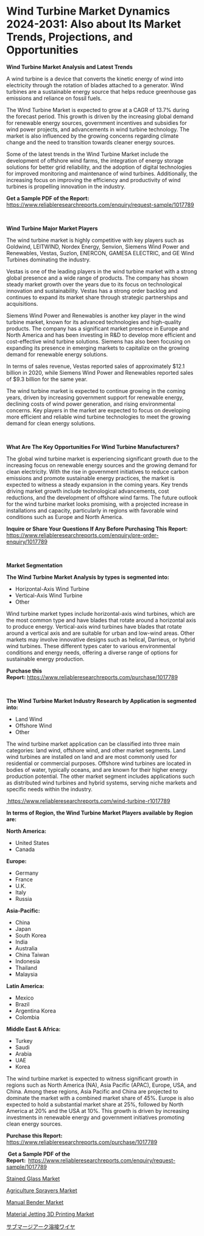 <p><h1>Wind Turbine Market Dynamics 2024-2031: Also about Its Market Trends, Projections, and Opportunities</h1></p><p><strong>Wind Turbine Market Analysis and Latest Trends</strong></p>
<p><p>A wind turbine is a device that converts the kinetic energy of wind into electricity through the rotation of blades attached to a generator. Wind turbines are a sustainable energy source that helps reduce greenhouse gas emissions and reliance on fossil fuels.</p><p>The Wind Turbine Market is expected to grow at a CAGR of 13.7% during the forecast period. This growth is driven by the increasing global demand for renewable energy sources, government incentives and subsidies for wind power projects, and advancements in wind turbine technology. The market is also influenced by the growing concerns regarding climate change and the need to transition towards cleaner energy sources.</p><p>Some of the latest trends in the Wind Turbine Market include the development of offshore wind farms, the integration of energy storage solutions for better grid reliability, and the adoption of digital technologies for improved monitoring and maintenance of wind turbines. Additionally, the increasing focus on improving the efficiency and productivity of wind turbines is propelling innovation in the industry.</p></p>
<p><strong>Get a Sample PDF of the Report:&nbsp;</strong> <a href="https://www.reliableresearchreports.com/enquiry/request-sample/1017789">https://www.reliableresearchreports.com/enquiry/request-sample/1017789</a></p>
<p>&nbsp;</p>
<p><strong>Wind Turbine Major Market Players</strong></p>
<p><p>The wind turbine market is highly competitive with key players such as Goldwind, LEITWIND, Nordex Energy, Senvion, Siemens Wind Power and Renewables, Vestas, Suzlon, ENERCON, GAMESA ELECTRIC, and GE Wind Turbines dominating the industry.</p><p>Vestas is one of the leading players in the wind turbine market with a strong global presence and a wide range of products. The company has shown steady market growth over the years due to its focus on technological innovation and sustainability. Vestas has a strong order backlog and continues to expand its market share through strategic partnerships and acquisitions.</p><p>Siemens Wind Power and Renewables is another key player in the wind turbine market, known for its advanced technologies and high-quality products. The company has a significant market presence in Europe and North America and has been investing in R&D to develop more efficient and cost-effective wind turbine solutions. Siemens has also been focusing on expanding its presence in emerging markets to capitalize on the growing demand for renewable energy solutions.</p><p>In terms of sales revenue, Vestas reported sales of approximately $12.1 billion in 2020, while Siemens Wind Power and Renewables reported sales of $9.3 billion for the same year.</p><p>The wind turbine market is expected to continue growing in the coming years, driven by increasing government support for renewable energy, declining costs of wind power generation, and rising environmental concerns. Key players in the market are expected to focus on developing more efficient and reliable wind turbine technologies to meet the growing demand for clean energy solutions.</p></p>
<p>&nbsp;</p>
<p><strong>What Are The Key Opportunities For Wind Turbine Manufacturers?</strong></p>
<p><p>The global wind turbine market is experiencing significant growth due to the increasing focus on renewable energy sources and the growing demand for clean electricity. With the rise in government initiatives to reduce carbon emissions and promote sustainable energy practices, the market is expected to witness a steady expansion in the coming years. Key trends driving market growth include technological advancements, cost reductions, and the development of offshore wind farms. The future outlook for the wind turbine market looks promising, with a projected increase in installations and capacity, particularly in regions with favorable wind conditions such as Europe and North America.</p></p>
<p><strong>Inquire or Share Your Questions If Any Before Purchasing This Report:</strong> <a href="https://www.reliableresearchreports.com/enquiry/pre-order-enquiry/1017789">https://www.reliableresearchreports.com/enquiry/pre-order-enquiry/1017789</a></p>
<p>&nbsp;</p>
<p><strong>Market Segmentation</strong></p>
<p><strong>The Wind Turbine Market Analysis by types is segmented into:</strong></p>
<p><ul><li>Horizontal-Axis Wind Turbine</li><li>Vertical-Axis Wind Turbine</li><li>Other</li></ul></p>
<p><p>Wind turbine market types include horizontal-axis wind turbines, which are the most common type and have blades that rotate around a horizontal axis to produce energy. Vertical-axis wind turbines have blades that rotate around a vertical axis and are suitable for urban and low-wind areas. Other markets may involve innovative designs such as helical, Darrieus, or hybrid wind turbines. These different types cater to various environmental conditions and energy needs, offering a diverse range of options for sustainable energy production.</p></p>
<p><strong>Purchase this Report:&nbsp;</strong><a href="https://www.reliableresearchreports.com/purchase/1017789">https://www.reliableresearchreports.com/purchase/1017789</a></p>
<p>&nbsp;</p>
<p><strong>The Wind Turbine Market Industry Research by Application is segmented into:</strong></p>
<p><ul><li>Land Wind</li><li>Offshore Wind</li><li>Other</li></ul></p>
<p><p>The wind turbine market application can be classified into three main categories: land wind, offshore wind, and other market segments. Land wind turbines are installed on land and are most commonly used for residential or commercial purposes. Offshore wind turbines are located in bodies of water, typically oceans, and are known for their higher energy production potential. The other market segment includes applications such as distributed wind turbines and hybrid systems, serving niche markets and specific needs within the industry.</p></p>
<p><a href="https://www.reliableresearchreports.com/wind-turbine-r1017789">&nbsp;https://www.reliableresearchreports.com/wind-turbine-r1017789</a></p>
<p><strong>In terms of Region, the Wind Turbine Market Players available by Region are:</strong></p>
<p>
    <p> <strong> North America: </strong>
        <ul>
            <li>United States</li>
            <li>Canada</li>
        </ul>
        </p> 
    <p> <strong> Europe: </strong>
        <ul>
            <li>Germany</li>
            <li>France</li>
            <li>U.K.</li>
            <li>Italy</li>
            <li>Russia</li>
        </ul>
        </p> 
    <p> <strong> Asia-Pacific: </strong>
        <ul>
            <li>China</li>
            <li>Japan</li>
            <li>South Korea</li>
            <li>India</li>
            <li>Australia</li>
            <li>China Taiwan</li>
            <li>Indonesia</li>
            <li>Thailand</li>
            <li>Malaysia</li>
        </ul>
        </p> 
    <p> <strong> Latin America: </strong>
        <ul>
            <li>Mexico</li>
            <li>Brazil</li>
            <li>Argentina Korea</li>
            <li>Colombia</li>
        </ul>
        </p> 
    <p> <strong> Middle East & Africa: </strong>
        <ul>
            <li>Turkey</li>
            <li>Saudi</li>
            <li>Arabia</li>
            <li>UAE</li>
            <li>Korea</li>
        </ul>
    </p>
    </p>
<p><p>The wind turbine market is expected to witness significant growth in regions such as North America (NA), Asia Pacific (APAC), Europe, USA, and China. Among these regions, Asia Pacific and China are projected to dominate the market with a combined market share of 45%. Europe is also expected to hold a substantial market share at 25%, followed by North America at 20% and the USA at 10%. This growth is driven by increasing investments in renewable energy and government initiatives promoting clean energy sources.</p></p>
<p><strong>Purchase this Report: </strong><a href="https://www.reliableresearchreports.com/purchase/1017789">https://www.reliableresearchreports.com/purchase/1017789</a></p>
<p>&nbsp;<strong>Get a Sample PDF of the Report:&nbsp;&nbsp;</strong><a href="https://www.reliableresearchreports.com/enquiry/request-sample/1017789">https://www.reliableresearchreports.com/enquiry/request-sample/1017789</a></p>
<p><strong></strong></p>
<p><p><a href="https://issuu.com/reportprime-2/docs/stained-glass-market-size-2030.pptx">Stained Glass Market</a></p><p><a href="https://github.com/shotows/Market-Research-Report-List-2/blob/main/agriculture-sprayers-market.md">Agriculture Sprayers Market</a></p><p><a href="https://github.com/beatblasta/Market-Research-Report-List-2/blob/main/manual-bender-market.md">Manual Bender Market</a></p><p><a href="https://issuu.com/reportprime-2/docs/material-jetting-3d-printing-market-size-2030.pptx">Material Jetting 3D Printing Market</a></p><p><a href="https://github.com/cbigkbh02719/Market-Research-Report-List-1/blob/main/268181128702.md">サブマージアーク溶接ワイヤ</a></p></p>